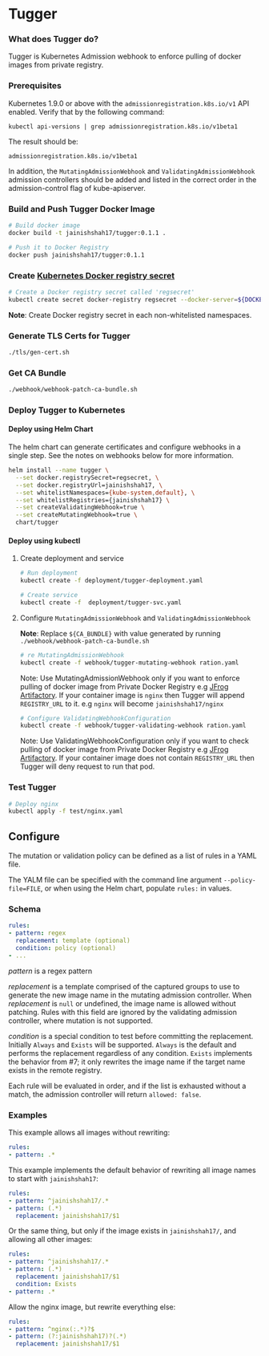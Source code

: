 # Tugger

### What does Tugger do?
Tugger is Kubernetes Admission webhook to enforce pulling of docker images from private registry.

### Prerequisites

Kubernetes 1.9.0 or above with the `admissionregistration.k8s.io/v1` API enabled. Verify that by the following command:
```
kubectl api-versions | grep admissionregistration.k8s.io/v1beta1
```
The result should be:
```
admissionregistration.k8s.io/v1beta1
```

In addition, the `MutatingAdmissionWebhook` and `ValidatingAdmissionWebhook` admission controllers should be added and listed in the correct order in the admission-control flag of kube-apiserver.

### Build and Push Tugger Docker Image

```bash
# Build docker image
docker build -t jainishshah17/tugger:0.1.1 .

# Push it to Docker Registry
docker push jainishshah17/tugger:0.1.1
```

### Create [Kubernetes Docker registry secret](https://kubernetes.io/docs/tasks/configure-pod-container/pull-image-private-registry/)

```bash
# Create a Docker registry secret called 'regsecret'
kubectl create secret docker-registry regsecret --docker-server=${DOCKER_REGISTRY} --docker-username=${DOCKER_USER} --docker-password=${DOCKER_PASS} --docker-email=${DOCKER_EMAIL}
```

**Note**: Create Docker registry secret in each non-whitelisted namespaces.

### Generate TLS Certs for Tugger

```bash
./tls/gen-cert.sh
```

### Get CA Bundle

```bash
./webhook/webhook-patch-ca-bundle.sh
```

### Deploy Tugger to Kubernetes

#### Deploy using Helm Chart

The helm chart can generate certificates and configure webhooks in a single step.  See the notes on webhooks below for more information.

```bash
helm install --name tugger \
  --set docker.registrySecret=regsecret, \
  --set docker.registryUrl=jainishshah17, \
  --set whitelistNamespaces={kube-system,default}, \
  --set whitelistRegistries={jainishshah17} \
  --set createValidatingWebhook=true \
  --set createMutatingWebhook=true \
  chart/tugger
```

#### Deploy using kubectl

1. Create deployment and service

	```bash
	# Run deployment
	kubectl create -f deployment/tugger-deployment.yaml
	
	# Create service
	kubectl create -f  deployment/tugger-svc.yaml
	```

2. Configure `MutatingAdmissionWebhook` and `ValidatingAdmissionWebhook`

	**Note**: Replace `${CA_BUNDLE}` with value generated by running `./webhook/webhook-patch-ca-bundle.sh`

	```bash
	# re MutatingAdmissionWebhook
	kubectl create -f webhook/tugger-mutating-webhook ration.yaml 
	```

	Note: Use MutatingAdmissionWebhook only if you want to enforce pulling of docker image from Private Docker Registry e.g [JFrog Artifactory](https://jfrog.com/artifactory/).
	If your container image is `nginx` then Tugger will append `REGISTRY_URL` to it. e.g `nginx` will become `jainishshah17/nginx`

	```bash
	# Configure ValidatingWebhookConfiguration
	kubectl create -f webhook/tugger-validating-webhook ration.yaml 
	```

	Note: Use ValidatingWebhookConfiguration only if you want to check pulling of docker image from Private Docker Registry e.g [JFrog Artifactory](https://jfrog.com/artifactory/).
	If your container image does not contain `REGISTRY_URL` then Tugger will deny request to run that pod.

### Test Tugger

```bash
# Deploy nginx 
kubectl apply -f test/nginx.yaml 
```

## Configure

The mutation or validation policy can be defined as a list of rules in a YAML file.

The YALM file can be specified with the command line argument `--policy-file=FILE`, or when using the Helm chart, populate `rules:` in values.

### Schema

```yaml
rules:
- pattern: regex
  replacement: template (optional)
  condition: policy (optional)
- ...
```

_pattern_ is a regex pattern

_replacement_ is a template comprised of the captured groups to use to generate the new image name in the mutating admission controller. When _replacement_ is `null` or undefined, the image name is allowed without patching. Rules with this field are ignored by the validating admission controller, where mutation is not supported.

_condition_ is a special condition to test before committing the replacement. Initially `Always` and `Exists` will be supported. `Always` is the default and performs the replacement regardless of any condition. `Exists` implements the behavior from #7; it only rewrites the image name if the target name exists in the remote registry.

Each rule will be evaluated in order, and if the list is exhausted without a match, the admission controller will return `allowed: false`.

### Examples

This example allows all images without rewriting:
```yaml
rules:
- pattern: .*
```

This example implements the default behavior of rewriting all image names to start with `jainishshah17`:
```yaml
rules:
- pattern: ^jainishshah17/.*
- pattern: (.*)
  replacement: jainishshah17/$1
```

Or the same thing, but only if the image exists in `jainishshah17/`, and allowing all other images:
```yaml
rules:
- pattern: ^jainishshah17/.*
- pattern: (.*)
  replacement: jainishshah17/$1
  condition: Exists
- pattern: .*
```

Allow the nginx image, but rewrite everything else:
```yaml
rules:
- pattern: ^nginx(:.*)?$
- pattern: (?:jainishshah17)?(.*)
  replacement: jainishshah17/$1
```
